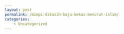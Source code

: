 ```yaml
---
layout: post
permalink: /mimpi-dikasih-baju-bekas-menurut-islam/
categories:
    - Uncategorized
---
```


